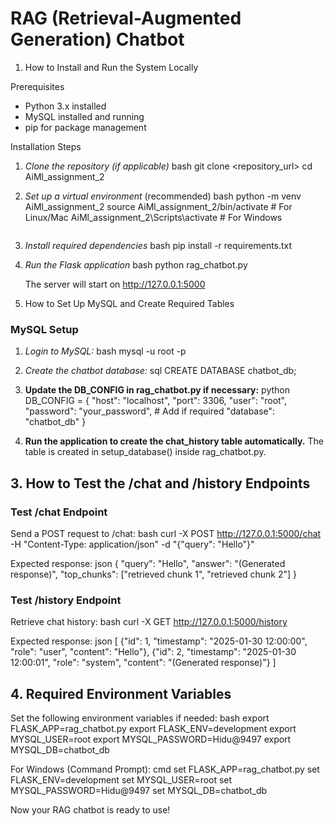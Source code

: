 # RAG (Retrieval-Augmented Generation) Chatbot

1. How to Install and Run the System Locally

Prerequisites
- Python 3.x installed
- MySQL installed and running
- pip for package management

Installation Steps
1. *Clone the repository (if applicable)*
   bash
   git clone <repository_url>
   cd AiMl_assignment_2


2. *Set up a virtual environment* (recommended)
   bash
   python -m venv AiMl_assignment_2
   source AiMl_assignment_2/bin/activate  # For Linux/Mac
   AiMl_assignment_2\Scripts\activate  # For Windows
   ```

3. *Install required dependencies*
   bash
   pip install -r requirements.txt

4. *Run the Flask application*
   bash
   python rag_chatbot.py
   
   The server will start on http://127.0.0.1:5000

 2. How to Set Up MySQL and Create Required Tables

### MySQL Setup
1. *Login to MySQL:*
   bash
   mysql -u root -p
   
2. *Create the chatbot database:*
   sql
   CREATE DATABASE chatbot_db;
   
3. **Update the DB_CONFIG in rag_chatbot.py if necessary:**
   python
   DB_CONFIG = {
       "host": "localhost",
       "port": 3306,
       "user": "root",
       "password": "your_password",  # Add if required
       "database": "chatbot_db"
   }
   
4. **Run the application to create the chat_history table automatically.**
   The table is created in setup_database() inside rag_chatbot.py.

## 3. How to Test the /chat and /history Endpoints

### Test /chat Endpoint
Send a POST request to /chat:
bash
curl -X POST http://127.0.0.1:5000/chat -H "Content-Type: application/json" -d "{\"query\": \"Hello\"}"

Expected response:
json
{
  "query": "Hello",
  "answer": "(Generated response)",
  "top_chunks": ["retrieved chunk 1", "retrieved chunk 2"]
}


### Test /history Endpoint
Retrieve chat history:
bash
curl -X GET http://127.0.0.1:5000/history

Expected response:
json
[
  {"id": 1, "timestamp": "2025-01-30 12:00:00", "role": "user", "content": "Hello"},
  {"id": 2, "timestamp": "2025-01-30 12:00:01", "role": "system", "content": "(Generated response)"}
]


## 4. Required Environment Variables
Set the following environment variables if needed:
bash
export FLASK_APP=rag_chatbot.py
export FLASK_ENV=development
export MYSQL_USER=root
export MYSQL_PASSWORD=Hidu@9497
export MYSQL_DB=chatbot_db

For Windows (Command Prompt):
cmd
set FLASK_APP=rag_chatbot.py
set FLASK_ENV=development
set MYSQL_USER=root
set MYSQL_PASSWORD=Hidu@9497
set MYSQL_DB=chatbot_db


Now your RAG chatbot is ready to use!
